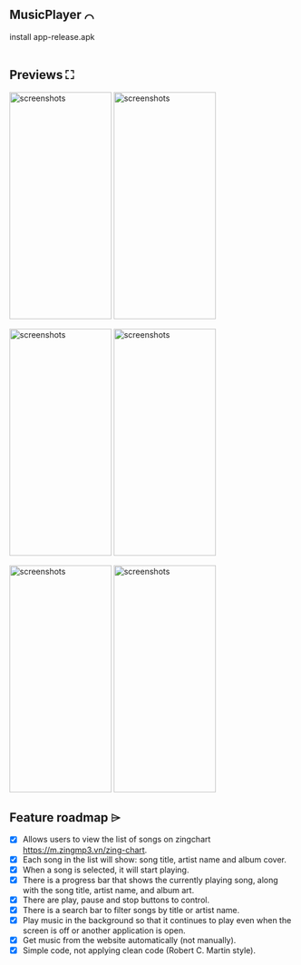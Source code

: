 ## MusicPlayer ⌒
install app-release.apk
<br/>
<br/>

## Previews ⛶

<img src="screenshot/ss1.jpg" alt="screenshots"  height="400" width="180"> <img src="screenshot/ss1.jpg" alt="screenshots" height="400" width="180"> 

<img src="screenshot/ss3.jpg" alt="screenshots" height="400" width="180"> <img src="screenshot/ss2.jpg" alt="screenshots" height="400" width="180"> 

<img src="screenshot/ss5.jpg" alt="screenshots" height="400" width="180"> <img src="screenshot/ss3.jpg" alt="screenshots" height="400" width="180"> 



## Feature roadmap ⌲
- [x]  Allows users to view the list of songs on zingchart https://m.zingmp3.vn/zing-chart.
- [x]  Each song in the list will show: song title, artist name and album cover.
- [x]  When a song is selected, it will start playing.
- [x]  There is a progress bar that shows the currently playing song, along with the song title, artist name, and album art.
- [x]  There are play, pause and stop buttons to control.
- [x]  There is a search bar to filter songs by title or artist name.
- [x]  Play music in the background so that it continues to play even when the screen is off or another application is open.
- [x]  Get music from the website automatically (not manually).
- [x]  Simple code, not applying clean code (Robert C. Martin style).